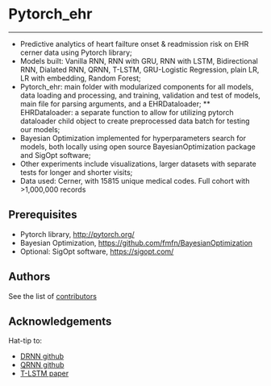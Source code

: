 # Pytorch_ehr
***************** 
* Predictive analytics of heart failture onset & readmission risk on EHR cerner data using Pytorch library;
* Models built: Vanilla RNN, RNN with GRU, RNN with LSTM, Bidirectional RNN, Dialated RNN, QRNN, T-LSTM, GRU-Logistic Regression, plain LR, LR with embedding, Random Forest;
* Pytorch_ehr: main folder with modularized components for all models, data loading and processing, and training, validation and test of models, main file for parsing arguments, and a EHRDataloader;
** EHRDataloader: a separate function to allow for utilizing pytorch dataloader child object to create preprocessed data batch for testing our models;
* Bayesian Optimization implemented for hyperparameters search for models, both locally using open source BayesianOptimization package and SigOpt software; 
* Other experiments include visualizations, larger datasets with separate tests for longer and shorter visits;
* Data used: Cerner, with 15815 unique medical codes. Full cohort with >1,000,000 records

## Prerequisites

* Pytorch library, <http://pytorch.org/> 
* Bayesian Optimization, <https://github.com/fmfn/BayesianOptimization>
* Optional: SigOpt software, <https://sigopt.com/> 

## Authors

See the list of [contributors]( https://github.com/ZhiGroup/pytorch_ehr/graphs/contributors)

## Acknowledgements
Hat-tip to:
* [DRNN github](https://github.com/zalandoresearch/pt-dilate-rnn)
* [QRNN github](https://github.com/salesforce/pytorch-qrnn)
* [T-LSTM paper](http://biometrics.cse.msu.edu/Publications/MachineLearning/Baytasetal_PatientSubtypingViaTimeAwareLSTMNetworks.pdf)



